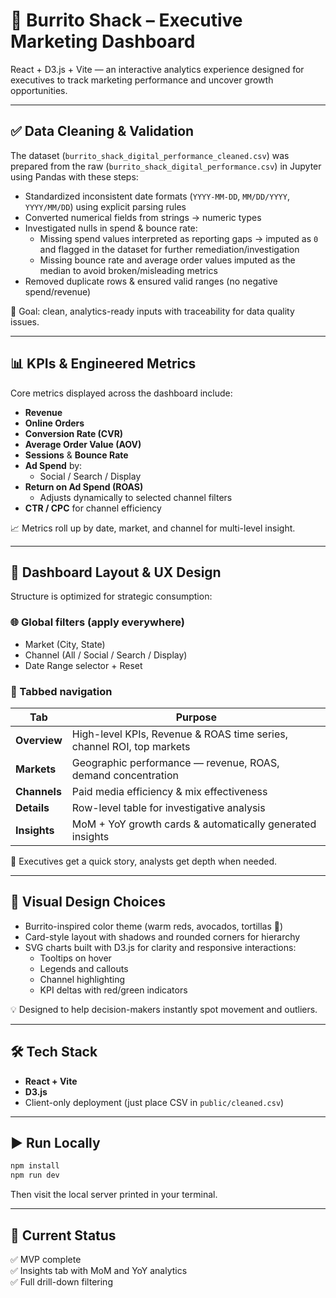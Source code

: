# 🌯 Burrito Shack – Executive Marketing Dashboard

React + D3.js + Vite — an interactive analytics experience designed for executives to track marketing performance and uncover growth opportunities.

---

## ✅ Data Cleaning & Validation

The dataset (`burrito_shack_digital_performance_cleaned.csv`) was prepared from the raw (`burrito_shack_digital_performance.csv`) in Jupyter using Pandas with these steps:

- Standardized inconsistent date formats (`YYYY-MM-DD`, `MM/DD/YYYY`, `YYYY/MM/DD`) using explicit parsing rules
- Converted numerical fields from strings → numeric types
- Investigated nulls in spend & bounce rate:
  - Missing spend values interpreted as reporting gaps → imputed as `0` and flagged in the dataset for further remediation/investigation
  - Missing bounce rate  and average order values imputed as the median to avoid broken/misleading metrics
- Removed duplicate rows & ensured valid ranges (no negative spend/revenue)

🎯 Goal: clean, analytics-ready inputs with traceability for data quality issues.

---

## 📊 KPIs & Engineered Metrics

Core metrics displayed across the dashboard include:

- **Revenue**
- **Online Orders**
- **Conversion Rate (CVR)**
- **Average Order Value (AOV)**
- **Sessions** & **Bounce Rate**
- **Ad Spend** by:
  - Social / Search / Display
- **Return on Ad Spend (ROAS)**
  - Adjusts dynamically to selected channel filters
- **CTR / CPC** for channel efficiency

📈 Metrics roll up by date, market, and channel for multi-level insight.

---

## 🧭 Dashboard Layout & UX Design

Structure is optimized for strategic consumption:

### 🌐 Global filters (apply everywhere)
- Market (City, State)
- Channel (All / Social / Search / Display)
- Date Range selector + Reset

### 📂 Tabbed navigation
| Tab | Purpose |
|-----|---------|
| **Overview** | High-level KPIs, Revenue & ROAS time series, channel ROI, top markets |
| **Markets** | Geographic performance — revenue, ROAS, demand concentration |
| **Channels** | Paid media efficiency & mix effectiveness |
| **Details** | Row-level table for investigative analysis |
| **Insights** | MoM + YoY growth cards & automatically generated insights |

🎯 Executives get a quick story, analysts get depth when needed.

---

## 🎨 Visual Design Choices

- Burrito-inspired color theme (warm reds, avocados, tortillas 🌯)
- Card-style layout with shadows and rounded corners for hierarchy
- SVG charts built with D3.js for clarity and responsive interactions:
  - Tooltips on hover
  - Legends and callouts
  - Channel highlighting
  - KPI deltas with red/green indicators

💡 Designed to help decision-makers instantly spot movement and outliers.

---

## 🛠 Tech Stack

- **React + Vite**
- **D3.js**
- Client-only deployment (just place CSV in `public/cleaned.csv`)

---

## ▶️ Run Locally

```sh
npm install
npm run dev
```

Then visit the local server printed in your terminal.

---

## 📌 Current Status

✅ MVP complete  
✅ Insights tab with MoM and YoY analytics  
✅ Full drill-down filtering


